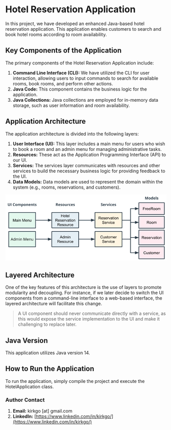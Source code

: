 # Hotel Reservation Application

In this project, we have developed an enhanced Java-based hotel reservation application. This application enables customers to search and book hotel rooms according to room availability.

## Key Components of the Application

The primary components of the Hotel Reservation Application include:

1. **Command Line Interface (CLI):** We have utilized the CLI for user interaction, allowing users to input commands to search for available rooms, book rooms, and perform other actions.
2. **Java Code:** This component contains the business logic for the application.
3. **Java Collections:** Java collections are employed for in-memory data storage, such as user information and room availability.

## Application Architecture

The application architecture is divided into the following layers:

1. **User Interface (UI):** This layer includes a main menu for users who wish to book a room and an admin menu for managing administrative tasks.
2. **Resources:** These act as the Application Programming Interface (API) to our UI.
3. **Services:** The services layer communicates with resources and other services to build the necessary business logic for providing feedback to the UI.
4. **Data Models:** Data models are used to represent the domain within the system (e.g., rooms, reservations, and customers).

![Application Architecture](hotelreservation01.png)

## Layered Architecture

One of the key features of this architecture is the use of layers to promote modularity and decoupling. 
For instance, if we later decide to switch the UI components from a command-line interface to a web-based interface, the layered architecture will facilitate this change. 
> A UI component should never communicate directly with a service, as this would expose the service implementation to the UI and make it challenging to replace later.

## Java Version

This application utilizes Java version 14.

## How to Run the Application

To run the application, simply compile the project and execute the HotelApplication class.

### Author Contact 
1. **Email:** kirkgo [at] gmail.com
2. **LinkedIn:** [https://www.linkedin.com/in/kirkgo/](https://www.linkedin.com/in/kirkgo/)
